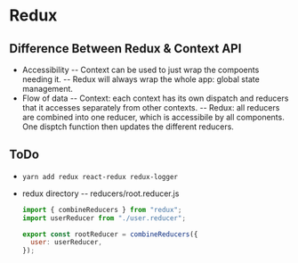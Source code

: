 # Redux

## Difference Between Redux & Context API

- Accessibility
  -- Context can be used to just wrap the compoents needing it.
  -- Redux will always wrap the whole app: global state management.
- Flow of data
  -- Context: each context has its own dispatch and reducers that it accesses separately from other contexts.
  -- Redux: all reducers are combined into one reducer, which is accessibile by all components. One disptch function then updates the different reducers.

## ToDo

- `yarn add redux react-redux redux-logger`
- redux directory
  -- reducers/root.reducer.js

  ```js
  import { combineReducers } from "redux";
  import userReducer from "./user.reducer";

  export const rootReducer = combineReducers({
    user: userReducer,
  });
  ```
